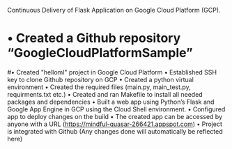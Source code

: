 Continuous Delivery of Flask Application on Google Cloud Platform (GCP).
# •	Created a Github repository “GoogleCloudPlatformSample”
#•	Created "helloml" project in Google Cloud Platform
•	Established SSH key to clone Github repository on GCP 
•	Created a python virtual environment
•	Created the required files (main.py, main_test.py, requirments.txt etc.)
•	Created and ran Makefile to install all needed packages and dependencies
•	Built a web app using Python’s Flask and Google App Engine in GCP using the Cloud Shell environment.
•	Configured app to deploy changes on the build
•	The created app can be accessed by anyone with a URL (https://mindful-quasar-266421.appspot.com)
•	Project is integrated with Github (Any changes done will automatically be reflected here)
